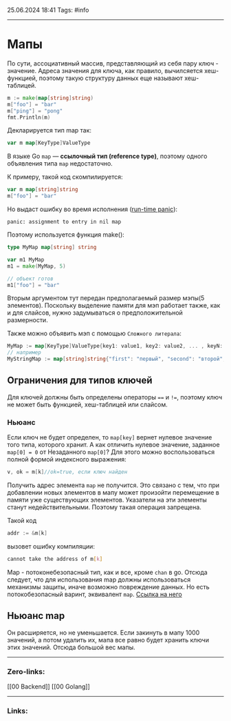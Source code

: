 25.06.2024 18:41
Tags: #info

---
# Мапы
По сути, ассоциативный массив, представляющий из себя пару ключ - значение.
Адреса значения для ключа, как правило, вычилсяется хеш-функцией, поэтому такую структуру данных еще называют хеш-таблицей.

```go
m := make(map[string]string)
m["foo"] = "bar"
m["ping"] = "pong"        
fmt.Println(m)
```

Декларируется тип map так:
```go
var m map[KeyType]ValueType
```

В языке Go `map` — **ссылочный тип (reference type)**, поэтому одного объявления типа `map` недостаточно.

К примеру, такой код скомпилируется:
```go
var m map[string]string
m["foo"] = "bar" 
```

Но выдаст ошибку во время исполнения ([run-time panic](https://golang.org/ref/spec#Run_time_panics)):
```
panic: assignment to entry in nil map 
```

Поэтому используется функция make(): 
```go
type MyMap map[string] string

var m1 MyMap
m1 = make(MyMap, 5)

// объект готов
m1["foo"] = "bar"
```

Вторым аргументом тут передан предполагаемый размер мэпы(5 элементов). Поскольку выделение памяти для мэп работает также, как и для слайсов, нужно задумываться о предположительной размерности.

Также можно объявить мэп с помощью `Сложного литерала`:

```go
MyMap := map[KeyType]ValueType{key1: value1, key2: value2, ... , keyN: valueN,}
// например
MyStringMap := map[string]string{"first": "первый", "second": "второй",}
```

## Ограничения для типов ключей

Для ключей должны быть определены операторы `==` и `!=`, поэтому ключ не может быть функцией, хеш-таблицей или слайсом.


### Ньюанс
Если ключ не будет определен, то `map[key]` вернет нулевое значение того типа, которого хранит.
А как отличить нулевое значение, заданное `map[0] = 0` от Незаданного `map[0]`?
Для этого можно воспользоваться полной формой индексного выражения:
```go
v, ok = m[k]//ok=true, если ключ найден
```


Получить адрес элемента `map` не получится. Это связано с тем, что при добавлении новых элементов в мапу может произойти перемещение в памяти уже существующих элементов. Указатели на эти элементы станут недействительными. Поэтому такая операция запрещена.

Такой код
```go
addr := &m[k] 
```

вызовет ошибку компиляции:
```bash
cannot take the address of m[k] 
```


Map - потоконебезопасный тип, как и все, кроме `chan` в go. Отсюда следует, что для использования map должны использоваться механизмы защиты, иначе возможно повреждение данных. Но есть потокобезопасный варинт, эквивалент `map`. 
[Ссылка на него](https://golang.org/pkg/sync/#Map)

## Ньюанс map
Он расширяется, но не уменьшается. Если закинуть в мапу 1000 значений, а потом удалить их, мапа все равно будет хранить ключи этих значений. Отсюда большой вес мапы.

---
### Zero-links:
[[00 Backend]] [[00 Golang]]

---
### Links:
